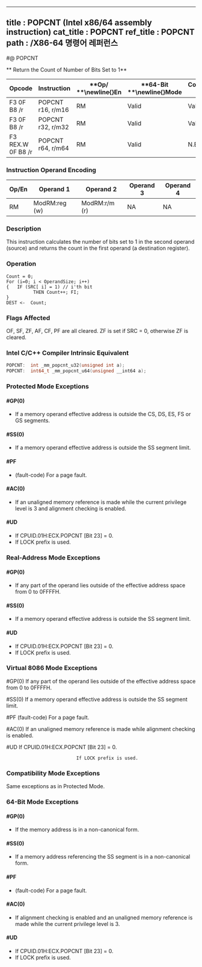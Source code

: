 ----------------------------
title : POPCNT (Intel x86/64 assembly instruction)
cat_title : POPCNT
ref_title : POPCNT
path : /X86-64 명령어 레퍼런스
----------------------------
#@ POPCNT

** Return the Count of Number of Bits Set to 1**

|**Opcode**|**Instruction**|**Op/ **\newline{}**En**|**64-Bit **\newline{}**Mode**|**Compat/**\newline{}**Leg Mode**|**Description**|
|----------|---------------|------------------------|-----------------------------|---------------------------------|---------------|
|F3  0F B8 /r|POPCNT r16, r/m16|RM|Valid|Valid|POPCNT on r/m16|
|F3  0F B8 /r|POPCNT r32, r/m32|RM|Valid|Valid|POPCNT on r/m32|
|F3 REX.W 0F B8 /r|POPCNT r64, r/m64|RM|Valid|N.E.|POPCNT on r/m64|
### Instruction Operand Encoding


|Op/En|Operand 1|Operand 2|Operand 3|Operand 4|
|-----|---------|---------|---------|---------|
|RM|ModRM:reg (w)|ModRM:r/m (r)|NA|NA|
### Description


This instruction calculates the number of bits set to 1 in the second operand (source) and returns the count in the first operand (a destination register).


### Operation

```info-verb
Count = 0;
For (i=0; i < OperandSize; i++) 
{   IF (SRC[ i] = 1) // i'th bit
          THEN Count++; FI;
}
DEST  <-  Count;
```
### Flags Affected


OF, SF, ZF, AF, CF, PF are all cleared. ZF is set if SRC = 0, otherwise ZF is cleared.


### Intel C/C++ Compiler Intrinsic Equivalent

```cpp
POPCNT:  int _mm_popcnt_u32(unsigned int a);
POPCNT:  int64_t _mm_popcnt_u64(unsigned __int64 a);
```

### Protected Mode Exceptions

#### #GP(0)
* If a memory operand effective address is outside the CS, DS, ES, FS or GS segments.

#### #SS(0)
* If a memory operand effective address is outside the SS segment limit.

#### #PF
* (fault-code) For a page fault.

#### #AC(0)
* If an unaligned memory reference is made while the current privilege level is 3 and alignment checking is enabled.

#### #UD
* If CPUID.01H:ECX.POPCNT [Bit 23] = 0.
* If LOCK prefix is used.

### Real-Address Mode Exceptions

#### #GP(0)
* If any part of the operand lies outside of the effective address space from 0 to 0FFFFH.

#### #SS(0)
* If a memory operand effective address is outside the SS segment limit.

#### #UD
* If CPUID.01H:ECX.POPCNT [Bit 23] = 0.
* If LOCK prefix is used.
### Virtual 8086 Mode Exceptions


#GP(0) If any part of the operand lies outside of the effective address space from 0 to 0FFFFH.

#SS(0) If a memory operand effective address is outside the SS segment limit.

#PF (fault-code) For a page fault.

#AC(0) If an unaligned memory reference is made while alignment checking is enabled.

#UD If CPUID.01H:ECX.POPCNT [Bit 23] = 0.

                              If LOCK prefix is used.


### Compatibility Mode Exceptions



Same exceptions as in Protected Mode.


### 64-Bit Mode Exceptions

#### #GP(0)
* If the memory address is in a non-canonical form.

#### #SS(0)
* If a memory address referencing the SS segment is in a non-canonical form.

#### #PF
* (fault-code) For a page fault.

#### #AC(0)
* If alignment checking is enabled and an unaligned memory reference is made while the current privilege level is 3.

#### #UD
* If CPUID.01H:ECX.POPCNT [Bit 23] = 0.
* If LOCK prefix is used.
